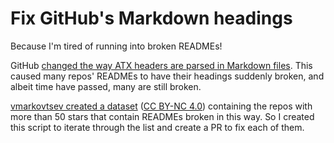 # Fix GitHub's Markdown headings

Because I'm tired of running into broken READMEs!

GitHub [changed the way ATX headers are parsed in Markdown files](https://gist.github.com/vmarkovtsev/59cd7349d41cf804b9a8775388e681f8).
This caused many repos' READMEs to have their headings suddenly broken,
and albeit time have passed, many are still broken.

[vmarkovtsev created a dataset](https://gist.github.com/vmarkovtsev/59cd7349d41cf804b9a8775388e681f8)
([CC BY-NC 4.0](https://creativecommons.org/licenses/by-nc/4.0/))
containing the repos with more than 50 stars that contain READMEs broken
in this way. So I created this script to iterate through the list and
create a PR to fix each of them.

